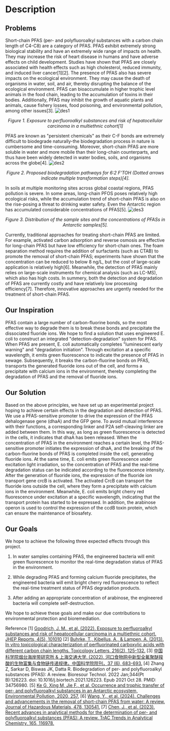 # Description

## Problems
Short-chain PFAS (per- and polyfluoroalkyl substances with a carbon chain length of C4-C8) are a category of PFAS. PFAS exhibit extremely strong biological stability and have an extremely wide range of impacts on health. They may increase the risk of heart disease in humans and have adverse effects on child development. Studies have shown that PFAS are closely associated with health effects such as high cholesterol, reduced immunity, and induced liver cancer[1][2]. The presence of PFAS also has severe impacts on the ecological environment. They may cause the death of organisms in water, soil, and air, thereby disrupting the balance of the ecological environment. PFAS can bioaccumulate in higher trophic level animals in the food chain, leading to the accumulation of toxins in their bodies. Additionally, PFAS may inhibit the growth of aquatic plants and animals, cause fishery losses, food poisoning, and environmental pollution, among other issues[3]. 
![des1](https://static.igem.wiki/teams/5838/project/description1.webp)
<center><i>Figure 1. Exposure to perfluoroalkyl substances and risk of hepatocellular carcinoma in a multiethnic cohort[1]</i></center>

PFAS are known as "persistent chemicals" as their C-F bonds are extremely difficult to biodegrade naturally-the biodegradation process in nature is cumbersome and time-consuming. Moreover, short-chain PFAS are more soluble in water and more mobile than their long-chain counterparts, and thus have been widely detected in water bodies, soils, and organisms across the globe[4].
![des2](https://static.igem.wiki/teams/5838/project/description2.webp)
<center><i>Figure 2. Proposed biodegradation pathways for 6:2 F'TOH (Dotted arrows indicate multiple transformation steps)[4].</i></center>

In soils at multiple monitoring sites across global coastal regions, PFAS pollution is severe. In some areas, long-chain PFOS poses relatively high ecological risks, while the accumulation trend of short-chain PFAS is also on the rise-posing a threat to drinking water safety. Even the Antarctic region has accumulated considerable concentrations of PFAS[5].
![des3](https://static.igem.wiki/teams/5838/project/description3.webp)
<center><i>Figure 3. Distribution of the sample sites and the concentrations of PFASs in Antarctic samples[5].</i></center>

Currently, traditional approaches for treating short-chain PFAS are limited. For example, activated carbon adsorption and reverse osmosis are effective for long-chain PFAS but have low efficiency for short-chain ones. The foam separation method requires the addition of surfactants (such as CTAB) to promote the removal of short-chain PFAS; experiments have shown that the concentration can be reduced to below 8 ng/L, but the cost of large-scale application is relatively high[6]. Meanwhile, the detection of PFAS mainly relies on large-scale instruments for chemical analysis (such as LC-MS), which also has high costs. In summery, both the detection and degradation of PFAS are currently costly and have relatively low processing efficiency[7]. Therefore, innovative approaches are urgently needed for the treatment of short-chain PFAS.

## Our Inspiration
PFAS contain a large number of carbon-fluorine bonds, so the most effective way to degrade them is to break these bonds and precipitate the dissociated fluoride ions. We hope to find a solution that uses engineered E. coli to construct an integrated "detection-degradation" system for PFAS. When PFAS are present, E. coli automatically completes "luminescent early warning" and "degradation initiation". Through excitation at a specific wavelength, it emits green fluorescence to indicate the presence of PFAS in sewage. Subsequently, it breaks the carbon-fluorine bonds on PFAS, transports the generated fluoride ions out of the cell, and forms a precipitate with calcium ions in the environment, thereby completing the degradation of PFAS and the removal of fluoride ions. 

## Our Solution
Based on the above principles, we have set up an experimental project hoping to achieve certain effects in the degradation and detection of PFAS.
We use a PFAS-sensitive promoter to drive the expression of the PFAS dehalogenase gene (dhaA) and the GFP gene. To avoid mutual interference with their functions, a corresponding linker and P2A self-cleaving linker are added between them. In this way, as long as green fluorescence is detected in the cells, it indicates that dhaA has been released. When the concentration of PFAS in the environment reaches a certain level, the PFAS-sensitive promoter initiates the expression of dhaA, and the breaking of the carbon-fluorine bonds of PFAS is completed inside the cell, generating fluoride ions. At the same time, E. coli emits green fluorescence under excitation light irradiation, so the concentration of PFAS and the real-time degradation status can be indicated according to the fluorescence intensity.
After the generation of fluoride ions, the expression of the fluoride ion transport gene crcB is activated. The activated CrcB can transport the fluoride ions outside the cell, where they form a precipitate with calcium ions in the environment. Meanwhile, E. coli emits bright cherry red fluorescence under excitation at a specific wavelength, indicating that the transport protein has started to be expressed.
In addition, the arabinose operon is used to control the expression of the ccdB toxin protein, which can ensure the maintenance of biosafety.

## Our Goals
We hope to achieve the following three expected effects through this project.

1. In water samples containing PFAS, the engineered bacteria will emit green fluorescence to monitor the real-time degradation status of PFAS in the environment.

2. While degrading PFAS and forming calcium fluoride precipitates, the engineered bacteria will emit bright cherry red fluorescence to reflect the real-time treatment status of PFAS degradation products.

3. After adding an appropriate concentration of arabinose, the engineered bacteria will complete self-destruction.

We hope to achieve these goals and make our due contributions to environmental protection and bioremediation.

Reference
[1] [Goodrich, J. M., et al. (2022). Exposure to perfluoroalkyl substances and risk of hepatocellular carcinoma in a multiethnic cohort. JHEP Reports, 4(5), 101010](https://doi.org/10.1016/j.jhepr.2022.101010.)
[2] [Buhrke, T., Kibellus, A., & Lampen, A. (2013). In vitro toxicological characterization of perfluorinated carboxylic acids with different carbon chain lengths. Toxicology Letters, 216(2), 125-132.](https://doi.org/10.1016/j.toxlet.2012.12.003.)
[3] [中国科学院烟台海岸带研究所 & 上海交通大学. (2022). 河口食物网中新型全氟聚醚羧酸的生物富集与食物链传递规律。中国科学院院刊，37 (6), 683-693.](https://doi.org/10.1021/acs.est.1c00965.) 
[4] Zhang Z, Sarkar D, Biswas JK, Datta R. Biodegradation of per- and polyfluoroalkyl substances (PFAS): A review. Bioresour Technol. 2022 Jan;344(Pt B):126223. doi: 10.1016/j.biortech.2021.126223. Epub 2021 Oct 28. PMID: 34756980.
[5] [Ke G, Xing M, Jie F., et al. Occurrence and trophic transfer of per- and polyfluoroalkyl substances in an Antarctic ecosystem, Environmental Pollution, 2020, 257.](https://doi.org/10.1016/j.envpol.2019.113383.)
[6] [Wang, Y., et al. (2024). Challenges and advancements in the removal of short-chain PFAS from water: A review. Journal of Hazardous Materials, 478, 130541.](https://doi.org/10.1016/j.jhazmat.2024.130541.)
[7] [Chen, J., et al. (2023). Recent advances in analytical methods for the determination of per- and polyfluoroalkyl substances (PFAS): A review. TrAC Trends in Analytical Chemistry, 165, 116978.](https://doi.org/10.1016/j.trac.2023.116978)